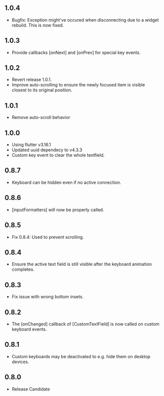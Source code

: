 ## 1.0.4
* Bugfix: Exception might've occured when disconnecting due to a widget rebuild. This is now fixed.

## 1.0.3
* Provide callbacks [onNext] and [onPrev] for special key events.

## 1.0.2
* Revert release 1.0.1.
* Improve auto-scrolling to ensure the newly focused item is visible closest to its original
  position.

## 1.0.1
* Remove auto-scroll behavior

## 1.0.0

* Using flutter v3.16.1
* Updated uuid dependecy to v4.3.3
* Custom key event to clear the whole textfield.

## 0.8.7

* Keyboard can be hidden even if no active connection.

## 0.8.6

* [inputFormatters] will now be properly called.

## 0.8.5

* Fix 0.8.4: Used to prevent scrolling.

## 0.8.4

* Ensure the active text field is still visible after the keyboard animation completes.

## 0.8.3

* Fix issue with wrong bottom insets.

## 0.8.2

* The [onChanged] callback of [CustomTextField] is now called on custom keyboard events.

## 0.8.1

* Custom keyboards may be deactivated to e.g. hide them on desktop devices.

## 0.8.0

* Release Candidate
